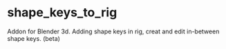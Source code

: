 # shape_keys_to_rig
Addon for Blender 3d. Adding shape keys in rig, creat and edit in-between shape keys. (beta)
